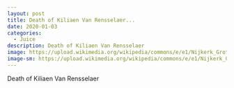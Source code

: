 ```yaml
---
layout: post
title: Death of Kiliaen Van Rensselaer...
date: 2020-01-03
categories: 
  - Juice
description: Death of Kiliaen Van Rensselaer
image: https://upload.wikimedia.org/wikipedia/commons/e/e1/Nijkerk_Grote-kerk.grafzerk.jpg
image-sm: https://upload.wikimedia.org/wikipedia/commons/e/e1/Nijkerk_Grote-kerk.grafzerk.jpg
---
```

Death of Kiliaen Van Rensselaer